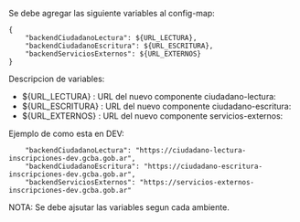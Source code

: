 Se debe agregar las siguiente variables al config-map:
```
{
    "backendCiudadanoLectura": ${URL_LECTURA},
    "backendCiudadanoEscritura": ${URL_ESCRITURA},
    "backendServiciosExternos": ${URL_EXTERNOS}
}
```

Descripcion de variables:

- ${URL_LECTURA}      : URL del nuevo componente ciudadano-lectura:
- ${URL_ESCRITURA}    : URL del nuevo componente ciudadano-escritura:
- ${URL_EXTERNOS}     : URL del nuevo componente servicios-externos:


Ejemplo de como esta en DEV:
```
    "backendCiudadanoLectura": "https://ciudadano-lectura-inscripciones-dev.gcba.gob.ar",
    "backendCiudadanoEscritura": "https://ciudadano-escritura-inscripciones-dev.gcba.gob.ar",
    "backendServiciosExternos": "https://servicios-externos-inscripciones-dev.gcba.gob.ar"
```

NOTA:
Se debe ajsutar las variables segun cada ambiente.

